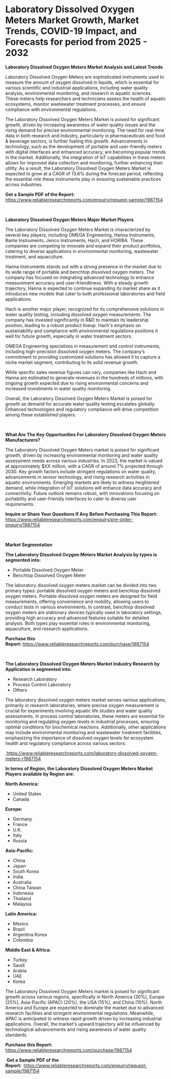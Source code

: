<p><h1>Laboratory Dissolved Oxygen Meters Market Growth, Market Trends, COVID-19 Impact, and Forecasts for period from 2025 - 2032</h1></p><p><strong>Laboratory Dissolved Oxygen Meters Market Analysis and Latest Trends</strong></p>
<p><p>Laboratory Dissolved Oxygen Meters are sophisticated instruments used to measure the amount of oxygen dissolved in liquids, which is essential for various scientific and industrial applications, including water quality analysis, environmental monitoring, and research in aquatic sciences. These meters help researchers and technicians assess the health of aquatic ecosystems, monitor wastewater treatment processes, and ensure compliance with environmental regulations.</p><p>The Laboratory Dissolved Oxygen Meters Market is poised for significant growth, driven by increasing awareness of water quality issues and the rising demand for precise environmental monitoring. The need for real-time data in both research and industry, particularly in pharmaceuticals and food & beverage sectors, is further fueling this growth. Advancements in technology, such as the development of portable and user-friendly meters with digital interfaces and enhanced accuracy, are becoming popular trends in the market. Additionally, the integration of IoT capabilities in these meters allows for improved data collection and monitoring, further enhancing their utility. As a result, the Laboratory Dissolved Oxygen Meters Market is expected to grow at a CAGR of 13.6% during the forecast period, reflecting the essential role these instruments play in ensuring sustainable practices across industries.</p></p>
<p><strong>Get a Sample PDF of the Report:&nbsp;</strong> <a href="https://www.reliableresearchreports.com/enquiry/request-sample/1987154?utm_campaign=2215&utm_medium=2&utm_source=Github&utm_content=ia&utm_term=16042025&utm_id=laboratory-dissolved-oxygen-meters">https://www.reliableresearchreports.com/enquiry/request-sample/1987154</a></p>
<p>&nbsp;</p>
<p><strong>Laboratory Dissolved Oxygen Meters Major Market Players</strong></p>
<p><p>The Laboratory Dissolved Oxygen Meters Market is characterized by several key players, including OMEGA Engineering, Hanna Instruments, Bante Instruments, Jenco Instruments, Hach, and HORIBA. These companies are competing to innovate and expand their product portfolios, catering to diverse applications in environmental monitoring, wastewater treatment, and aquaculture.</p><p>Hanna Instruments stands out with a strong presence in the market due to its wide range of portable and benchtop dissolved oxygen meters. The company has focused on integrating advanced technology to enhance measurement accuracy and user-friendliness. With a steady growth trajectory, Hanna is expected to continue expanding its market share as it introduces new models that cater to both professional laboratories and field applications.</p><p>Hach is another major player, recognized for its comprehensive solutions in water quality testing, including dissolved oxygen measurements. The company has invested significantly in R&D to maintain its leadership position, leading to a robust product lineup. Hach's emphasis on sustainability and compliance with environmental regulations positions it well for future growth, especially in water treatment sectors.</p><p>OMEGA Engineering specializes in measurement and control instruments, including high-precision dissolved oxygen meters. The company’s commitment to providing customized solutions has allowed it to capture a niche market segment, contributing to its solid revenue growth. </p><p>While specific sales revenue figures can vary, companies like Hach and Hanna are estimated to generate revenues in the hundreds of millions, with ongoing growth expected due to rising environmental concerns and increased investments in water quality monitoring.</p><p>Overall, the Laboratory Dissolved Oxygen Meters Market is poised for growth as demand for accurate water quality testing escalates globally. Enhanced technologies and regulatory compliance will drive competition among these established players.</p></p>
<p>&nbsp;</p>
<p><strong>What Are The Key Opportunities For Laboratory Dissolved Oxygen Meters Manufacturers?</strong></p>
<p><p>The Laboratory Dissolved Oxygen Meters market is poised for significant growth, driven by increasing environmental monitoring and water quality assessment needs across various industries. In 2023, the market is valued at approximately $XX million, with a CAGR of around 7% projected through 2030. Key growth factors include stringent regulations on water quality, advancements in sensor technology, and rising research activities in aquatic environments. Emerging markets are likely to witness heightened demand, while integration of IoT solutions will enhance data accuracy and connectivity. Future outlook remains robust, with innovations focusing on portability and user-friendly interfaces to cater to diverse user requirements.</p></p>
<p><strong>Inquire or Share Your Questions If Any Before Purchasing This Report:</strong> <a href="https://www.reliableresearchreports.com/enquiry/pre-order-enquiry/1987154?utm_campaign=2215&utm_medium=2&utm_source=Github&utm_content=ia&utm_term=16042025&utm_id=laboratory-dissolved-oxygen-meters">https://www.reliableresearchreports.com/enquiry/pre-order-enquiry/1987154</a></p>
<p>&nbsp;</p>
<p><strong>Market Segmentation</strong></p>
<p><strong>The Laboratory Dissolved Oxygen Meters Market Analysis by types is segmented into:</strong></p>
<p><ul><li>Portable Dissolved Oxygen Meter</li><li>Benchtop Dissolved Oxygen Meter</li></ul></p>
<p><p>The laboratory dissolved oxygen meters market can be divided into two primary types: portable dissolved oxygen meters and benchtop dissolved oxygen meters. Portable dissolved oxygen meters are designed for field measurements, offering convenience and mobility, allowing users to conduct tests in various environments. In contrast, benchtop dissolved oxygen meters are stationary devices typically used in laboratory settings, providing high accuracy and advanced features suitable for detailed analysis. Both types play essential roles in environmental monitoring, aquaculture, and research applications.</p></p>
<p><strong>Purchase this Report:&nbsp;</strong><a href="https://www.reliableresearchreports.com/purchase/1987154?utm_campaign=2215&utm_medium=2&utm_source=Github&utm_content=ia&utm_term=16042025&utm_id=laboratory-dissolved-oxygen-meters">https://www.reliableresearchreports.com/purchase/1987154</a></p>
<p>&nbsp;</p>
<p><strong>The Laboratory Dissolved Oxygen Meters Market Industry Research by Application is segmented into:</strong></p>
<p><ul><li>Research Laboratory</li><li>Process Control Laboratory</li><li>Others</li></ul></p>
<p><p>The laboratory dissolved oxygen meters market serves various applications, primarily in research laboratories, where precise oxygen measurement is crucial for experiments involving aquatic life studies and water quality assessments. In process control laboratories, these meters are essential for monitoring and regulating oxygen levels in industrial processes, ensuring optimal conditions for biochemical reactions. Additionally, other applications may include environmental monitoring and wastewater treatment facilities, emphasizing the importance of dissolved oxygen levels for ecosystem health and regulatory compliance across various sectors.</p></p>
<p><a href="https://www.reliableresearchreports.com/laboratory-dissolved-oxygen-meters-r1987154?utm_campaign=2215&utm_medium=2&utm_source=Github&utm_content=ia&utm_term=16042025&utm_id=laboratory-dissolved-oxygen-meters">&nbsp;https://www.reliableresearchreports.com/laboratory-dissolved-oxygen-meters-r1987154</a></p>
<p><strong>In terms of Region, the Laboratory Dissolved Oxygen Meters Market Players available by Region are:</strong></p>
<p>
    <p> <strong> North America: </strong>
        <ul>
            <li>United States</li>
            <li>Canada</li>
        </ul>
        </p> 
    <p> <strong> Europe: </strong>
        <ul>
            <li>Germany</li>
            <li>France</li>
            <li>U.K.</li>
            <li>Italy</li>
            <li>Russia</li>
        </ul>
        </p> 
    <p> <strong> Asia-Pacific: </strong>
        <ul>
            <li>China</li>
            <li>Japan</li>
            <li>South Korea</li>
            <li>India</li>
            <li>Australia</li>
            <li>China Taiwan</li>
            <li>Indonesia</li>
            <li>Thailand</li>
            <li>Malaysia</li>
        </ul>
        </p> 
    <p> <strong> Latin America: </strong>
        <ul>
            <li>Mexico</li>
            <li>Brazil</li>
            <li>Argentina Korea</li>
            <li>Colombia</li>
        </ul>
        </p> 
    <p> <strong> Middle East & Africa: </strong>
        <ul>
            <li>Turkey</li>
            <li>Saudi</li>
            <li>Arabia</li>
            <li>UAE</li>
            <li>Korea</li>
        </ul>
    </p>
    </p>
<p><p>The Laboratory Dissolved Oxygen Meters market is poised for significant growth across various regions, specifically in North America (30%), Europe (25%), Asia-Pacific (APAC) (20%), the USA (15%), and China (10%). North America and Europe are expected to dominate the market due to advanced research facilities and stringent environmental regulations. Meanwhile, APAC is anticipated to witness rapid growth driven by increasing industrial applications. Overall, the market's upward trajectory will be influenced by technological advancements and rising awareness of water quality standards.</p></p>
<p><strong>Purchase this Report: </strong><a href="https://www.reliableresearchreports.com/purchase/1987154?utm_campaign=2215&utm_medium=2&utm_source=Github&utm_content=ia&utm_term=16042025&utm_id=laboratory-dissolved-oxygen-meters">https://www.reliableresearchreports.com/purchase/1987154</a></p>
<p>&nbsp;<strong>Get a Sample PDF of the Report:&nbsp;&nbsp;</strong><a href="https://www.reliableresearchreports.com/enquiry/request-sample/1987154?utm_campaign=2215&utm_medium=2&utm_source=Github&utm_content=ia&utm_term=16042025&utm_id=laboratory-dissolved-oxygen-meters">https://www.reliableresearchreports.com/enquiry/request-sample/1987154</a></p>
<p><strong></strong></p>
<p><p></p><p></p><p></p></p>